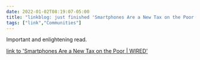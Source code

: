 ```yaml
---
date: 2022-01-02T08:19:07-05:00
title: "linkblog: just finished 'Smartphones Are a New Tax on the Poor | WIRED'"
tags: ["link","Communities"]
---
```

Important and enlightening read.
 
[link to 'Smartphones Are a New Tax on the Poor | WIRED'](https://www.wired.com/story/phones-connectivity-tax-policy/amp)
